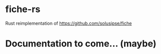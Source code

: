 # fiche-rs
Rust reimplementation of https://github.com/solusipse/fiche

# Documentation to come... (maybe)
